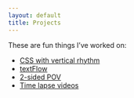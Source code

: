 ```yaml
---
layout: default
title: Projects
---
```

These are fun things I’ve worked on:

- [CSS with vertical rhythm](/tools/vertical-rhythm/)
- [textFlow](/projects/textFlow/)
- [2-sided POV](/projects/2-sided-pov/)
- [Time lapse videos](/projects/time-lapse/)
